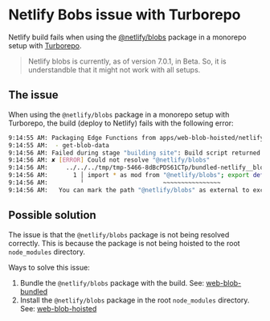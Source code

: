 # Netlify Bobs issue with Turborepo

Netlify build fails when using the [@netlify/blobs](https://github.com/netlify/blobs) package in a monorepo setup with [Turborepo](https://turbo.build/repo).

> Netlify blobs is currently, as of version 7.0.1, in Beta. So, it is understandble that it might not work with all setups.

## The issue

When using the `@netlify/blobs` package in a monorepo setup with Turborepo, the build (deploy to Netlify) fails with the following error:

```bash
9:14:55 AM: Packaging Edge Functions from apps/web-blob-hoisted/netlify/edge-functions directory:
9:14:55 AM:  - get-blob-data
9:14:56 AM: Failed during stage "building site": Build script returned non-zero exit code: 2
9:14:56 AM: ✘ [ERROR] Could not resolve "@netlify/blobs"
9:14:56 AM:     ../../../tmp/tmp-5466-8dBcPDS61CTp/bundled-netlify__blobs.js:1:21:
9:14:56 AM:       1 │ import * as mod from "@netlify/blobs"; export default mod.default; ...
9:14:56 AM:         ╵                      ~~~~~~~~~~~~~~~~
9:14:56 AM:   You can mark the path "@netlify/blobs" as external to exclude it from the bundle, which will remove this error and leave the unresolved path in the bundle.
```

## Possible solution

The issue is that the `@netlify/blobs` package is not being resolved correctly. This is because the package is not being hoisted to the root `node_modules` directory.

Ways to solve this issue:

1. Bundle the `@netlify/blobs` package with the build. See: [web-blob-bundled](apps/web-blob-bundled)
2. Install the `@netlify/blobs` package in the root `node_modules` directory. See: [web-blob-hoisted](apps/web-blob-hoisted)
